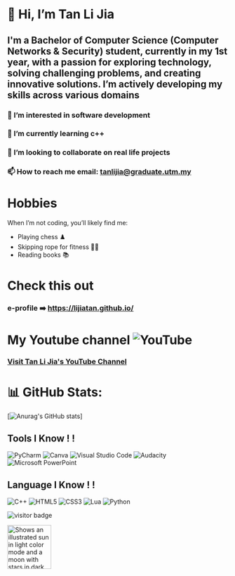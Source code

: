 # 👋 Hi, I’m Tan Li Jia
## I'm a Bachelor of Computer Science (Computer Networks & Security) student, currently in my 1st year, with a passion for exploring technology, solving challenging problems, and creating innovative solutions. I’m actively developing my skills across various domains
  
### 👀 I’m interested in software development
### 🌱 I’m currently learning c++
### 💞️ I’m looking to collaborate on real life projects
### 📫 How to reach me email: tanlijia@graduate.utm.my

# Hobbies
When I’m not coding, you’ll likely find me:

- Playing chess ♟️
- Skipping rope for fitness 🏋️‍♂️
- Reading books 📚

# Check this out
### e-profile ➡️ **https://lijiatan.github.io/** 
# My Youtube channel ![YouTube](https://img.shields.io/badge/YouTube-%23FF0000.svg?style=for-the-badge&logo=YouTube&logoColor=white) 
### <a href="https://youtube.com/@tanlijia_utm?feature=shared" target="_blank">Visit Tan Li Jia's YouTube Channel</a>



# 📊 GitHub Stats:
[![Anurag's GitHub stats](https://github-readme-stats.vercel.app/api?username=lijiatan&show_icons=true&theme=merko)]

## Tools I Know ! !
![PyCharm](https://img.shields.io/badge/pycharm-143?style=for-the-badge&logo=pycharm&logoColor=black&color=black&labelColor=green)
![Canva](https://img.shields.io/badge/Canva-%2300C4CC.svg?style=for-the-badge&logo=Canva&logoColor=white)
![Visual Studio Code](https://img.shields.io/badge/Visual%20Studio%20Code-0078d7.svg?style=for-the-badge&logo=visual-studio-code&logoColor=white)
![Audacity](https://img.shields.io/badge/Audacity-0000CC?style=for-the-badge&logo=audacity&logoColor=white)
![Microsoft PowerPoint](https://img.shields.io/badge/Microsoft_PowerPoint-B7472A?style=for-the-badge&logo=microsoft-powerpoint&logoColor=white)

## Language I Know ! !
![C++](https://img.shields.io/badge/c++-%2300599C.svg?style=for-the-badge&logo=c%2B%2B&logoColor=white)
![HTML5](https://img.shields.io/badge/html5-%23E34F26.svg?style=for-the-badge&logo=html5&logoColor=white)
![CSS3](https://img.shields.io/badge/css3-%231572B6.svg?style=for-the-badge&logo=css3&logoColor=white)
![Lua](https://img.shields.io/badge/lua-%232C2D72.svg?style=for-the-badge&logo=lua&logoColor=white)
![Python](https://img.shields.io/badge/python-3670A0?style=for-the-badge&logo=python&logoColor=ffdd54)

![visitor badge](https://visitor-badge.laobi.icu/badge?page_id=lijiatan.visitor-badge)

<picture>
  <source media="(prefers-color-scheme: dark)" srcset="https://user-images.githubusercontent.com/25423296/163456776-7f95b81a-f1ed-45f7-b7ab-8fa810d529fa.png">
  <img height =100 alt="Shows an illustrated sun in light color mode and a moon with stars in dark color mode." src="https://user-images.githubusercontent.com/25423296/163456779-a8556205-d0a5-45e2-ac17-42d089e3c3f8.png"></picture>






